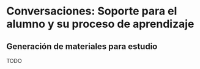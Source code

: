 # Conversaciones: Soporte para el alumno y su proceso de aprendizaje

## Generación de materiales para estudio

TODO